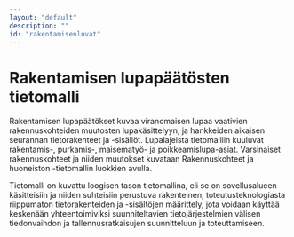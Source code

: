 ```yaml
---
layout: "default"
description: ""
id: "rakentamisenluvat"
---
```

# Rakentamisen lupapäätösten tietomalli

Rakentamisen lupapäätökset kuvaa viranomaisen lupaa vaativien rakennuskohteiden muutosten lupakäsittelyyn, ja hankkeiden aikaisen seurannan tietorakenteet ja -sisällöt. Lupalajeista tietomalliin kuuluvat rakentamis-, purkamis-, maisematyö- ja poikkeamislupa-asiat. Varsinaiset rakennuskohteet ja niiden muutokset kuvataan Rakennuskohteet ja huoneiston -tietomallin luokkien avulla.

Tietomalli on kuvattu loogisen tason tietomallina, eli se on sovellusalueen käsitteisiin ja niiden suhteisiin perustuva rakenteinen, toteutusteknologiasta riippumaton tietorakenteiden ja -sisältöjen määrittely, jota voidaan käyttää keskenään yhteentoimiviksi suunniteltavien tietojärjestelmien välisen tiedonvaihdon ja tallennusratkaisujen suunnitteluun ja toteuttamiseen.

